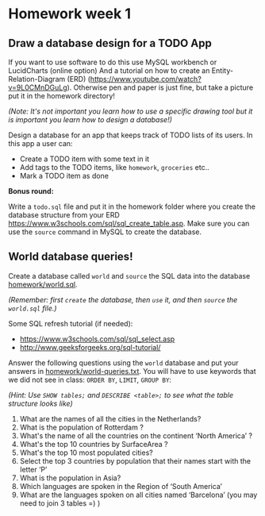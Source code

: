 # Homework week 1

## Draw a database design for a TODO App

If you want to use software to do this use MySQL workbench or LucidCharts
(online option)  And a tutorial on how to create an Entity-Relation-Diagram
(ERD) (<https://www.youtube.com/watch?v=9L0CMnDGuLg>). Otherwise pen and paper
is just fine, but take a picture put it in the homework directory! 

*(Note: It's not important you learn how to use a specific drawing tool but it
is important you learn how to design a database!)*

Design a database for an app that keeps track of TODO lists of its users. In
this app a user can:

- Create a TODO item with some text in it
- Add tags to the TODO items, like `homework`, `groceries` etc..
- Mark a TODO item as done

**Bonus round:**

Write a `todo.sql` file and put it in the homework folder where you create the
database structure from your ERD
<https://www.w3schools.com/sql/sql_create_table.asp>. Make sure you can use the
`source` command in MySQL to create the database.

## World database queries!

Create a database called `world` and `source` the SQL data into the database [homework/world.sql](homework/world.sql).

*(Remember: first `create` the database, then `use` it, and then `source` the `world.sql` file.)*

Some SQL refresh tutorial (if needed):

- <https://www.w3schools.com/sql/sql_select.asp>
- <http://www.geeksforgeeks.org/sql-tutorial/>

Answer the following questions using the `world` database and put your answers
in [homework/world-queries.txt](homework/world-queries.txt). You will have to
use keywords that we did not see in class: `ORDER BY`, `LIMIT`, `GROUP BY`:

*(Hint: Use `SHOW tables;` and `DESCRIBE <table>;` to see what the table structure looks like)*

1. What are the names of all the cities in the Netherlands?
2. What is the population of Rotterdam ?
3. What's the name of all the countries on the continent ‘North America’ ? 
4. What's the top 10 countries by SurfaceArea ?
5. What's the top 10 most populated cities?
6. Select the top 3 countries by population that their names start with the letter ‘P’
7. What is the population in Asia?
8. Which languages are spoken in the Region of ‘South America’
9. What are the languages spoken on all cities named ‘Barcelona’ (you may need to join 3 tables =) )
